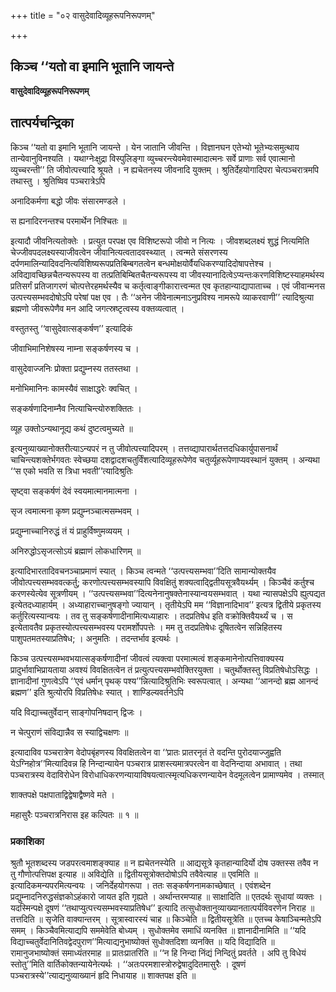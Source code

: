 +++
title = "०२ वासुदेवादिव्यूहरूपनिरूपणम्"

+++


## किञ्च ‘‘यतो वा इमानि भूतानि जायन्ते

**वासुदेवादिव्यूहरूपनिरूपणम्**

## **तात्पर्यचन्द्रिका**

किञ्च ‘‘यतो वा इमानि भूतानि जायन्ते । येन जातानि जीवन्ति । विज्ञानघन एतेभ्यो भूतेभ्यःसमुत्थाय तान्येवानुविनश्यति । यथाग्नेःक्षुद्रा विस्पुलिङ्गा व्युच्चरन्त्येवमेवास्मादात्मनः सर्वे प्राणाः सर्व एवात्मानो व्युच्चरन्ती’’ ति जीवोत्पत्त्यादि श्रूयते । न ह्यचेतनस्य जीवनादि युक्तम् । श्रुतिर्देहयोगादिपरा चेत्पञ्चरात्रमपि तथास्तु । श्रुतिष्विव पञ्चरात्रेऽपि

अनादिकर्मणा बद्धो जीवः संसारमण्डले ।

स ह्यनादिरनन्तश्च परमार्थेन निश्चितः ॥

इत्यादौ जीवनित्यतोक्तेः । प्रत्युत परपक्ष एव विशिष्टरूपो जीवो न नित्यः । जीवशब्दलक्ष्यं शुद्धं नित्यमिति चेज्जीवपदलक्ष्यस्याजीवत्वेन जीवानित्यत्वतादवस्थ्यात् । त्वन्मते संसरणस्य दर्पणमालिन्यादिवदनित्यविशिष्यरूपप्रतिबिम्बगतत्वेन बन्धमोक्षयोर्वैयधिकरण्यादिदोषापत्तेश्च । अविद्यावच्छिन्नचैतन्यरूपस्य वा तत्प्रतिबिम्बितचैतन्यरूपस्य वा जीवस्यानादित्वेऽप्यन्तःकरणविशिष्टस्याहमर्थस्य प्रतिसर्गं प्रतिजागरणं चोत्पत्तेरहमर्थस्यैव च कर्तृत्वाङ्गीकारात्त्वन्मत एव कृतहान्याद्यापाताच्च । एवं जीवान्मनस उत्पत्त्यसम्भवदोषोऽपि परेषां पक्ष एव । तैः ‘‘अनेन जीवेनात्मनाऽनुप्रविश्य नामरूपे व्याकरवाणी’’ त्यादिश्रुत्या ब्रह्मणो जीवरूपेणैव मन आदि जगत्स्रष्टृत्वस्य वक्तव्यत्वात् ।

वस्तुतस्तु ‘‘वासुदेवात्सङ्कर्षण’’ इत्यादिकं

जीवाभिमानिशेषस्य नाम्ना सङ्कर्षणस्य च ।

वासुदेवाज्जनिः प्रोक्ता प्रद्युम्नस्य ततस्तथा ।

मनोभिमानिनः कामस्यैवं साक्षाद्धरेः क्वचित् ।

सङ्कर्षणादिनाम्नैव नित्याचिन्त्योरुशक्तितः ।

व्यूह उक्तोऽन्यथानूद्य कथं दुष्टत्वमुच्यते ॥

इत्यनुव्याख्यानोक्तरीत्याऽन्यपरं न तु जीवोत्पत्त्यादिपरम् । तत्तव्द्यापारार्थतत्तदधिकार्युपासनार्थं चाचिन्त्यशक्तेर्भगवतः स्वेच्छया दशद्वादशचतुर्विंशत्यादिव्यूहरूपेणेव चतुर्व्यूहरूपेणाप्यवस्थानं युक्तम् । अन्यथा ‘‘स एको भवति स त्रिधा भवती’’त्यादिश्रुतिः

सृष्ट्वा सङ्कर्षणं देवं स्वयमात्मानमात्मना ।

सृज त्वमात्मना कृष्ण प्रद्युम्नञ्चात्मसम्भवम् ।

प्रद्युम्नाच्चानिरुद्धं तं यं प्राहुर्विष्णुमव्ययम् ।

अनिरुद्धोऽसृजत्सोऽयं ब्रह्माणं लोकधारिणम् ॥

इत्यादिभारतादिवचनञ्चाप्रमाणं स्यात् । किञ्च त्वन्मते ‘‘उत्पत्त्यसम्भवा’’दिति सामान्योक्तयैव जीवोत्पत्त्यसम्भववत्कर्तु; करणोत्पत्त्यसम्भवस्यापि विवक्षितुं शक्यत्वाद्द्वितीयसूत्रवैयर्थ्यम् । किञ्चैवं कर्तुश्च करणस्येत्येव सूत्रणीयम् । ‘‘उत्पत्त्यसम्भवा’’दित्यनेनानुषक्तेनास्यान्वयसम्भवात् । यथा न्यासपक्षेऽपि ह्युत्पद्यत इत्येतदध्याहार्यम् । अध्याहाराच्चानुषङ्गो ज्यायान् । तृतीयेऽपि मम ‘‘विज्ञानादिभाव’’ इत्यत्र द्वितीये प्रकृतस्य कर्तुरित्यस्यान्वयः । तव तु सङ्कर्षणादीनामित्यध्याहारः । तदप्रतिषेध इति वक्रोक्तिवैयर्थ्यं च । स इत्येतावतैव प्रकृतस्योत्पत्त्यसम्भवस्य परामर्शोपपत्तेः । मम तु तदप्रतिषेधः दूषितत्वेन सन्निहितस्य पाशुपतमतस्याप्रतिषेध; । अनुमतिः । तदन्तर्भाव इत्यर्थः ।

किञ्च उत्पत्त्यसम्भवभयात्सङ्कर्षणादीनां जीवत्वं त्यक्त्वा परमात्मत्वं शङ्कमानेनोत्पत्तिवाक्यस्य प्रादुर्भावाभिप्रायताया अवश्यं विवक्षितत्वेन तं प्रत्युत्पत्त्यसम्भवोक्तिरयुक्ता । चतुर्थोक्तस्तु विप्रतिषेधोऽसिद्धः । ज्ञानादीनां गुणत्वेऽपि ‘‘एवं धर्मान् पृथक् पश्य’’न्नित्यादिश्रुतिभिः स्वरूपत्वात् । अन्यथा ‘‘आनन्दो ब्रह्म आनन्दं ब्रह्मण’’ इति श्रुत्योरपि विप्रतिषेधः स्यात् । शाण्डिल्यवर्तनेऽपि

यदि विद्याच्चतुर्वेदान् साङ्गोपनिषदान् द्विजः ।

न चेत्पुराणं संविद्यान्नैव स स्याद्विचक्षणः ॥

इत्यादाविव पञ्चरात्रेण वेदोपबृंहणस्य विवक्षितत्वेन वा ‘‘प्रातः प्रातरनृतं ते वदन्ति पुरोदयाज्जुह्वति येऽग्निहोत्र’’मित्यादिवन्न हि निन्दान्यायेन पञ्चरात्र प्राशस्त्यमात्रपरत्वेन वा वेदनिन्दाया अभावात् । तथा पञ्चरात्रस्य वेदाविरोधेन विरोधाधिकरणन्यायाविषयत्वात्स्मृत्यधिकरणन्यायेन वेदमूलत्वेन प्रामाण्यमेव । तस्मात्

शाक्तपक्षे पक्षपाताद्विद्वेषाद्वैष्णवे मते ।

महासुरैः पञ्चरात्रनिरास इह कल्पितः ॥ १ ॥

### **प्रकाशिका**

श्रुतौ भूतशब्दस्य जडपरत्वमाशङ्क्याह ॥ न ह्यचेतनस्येति ॥ आद्यसूत्रे कृतहान्यादिर्यो दोष उक्तस्स तवैव न तु गौणोत्पत्तिपक्ष इत्याह ॥ अविद्येति ॥ द्वितीयसूत्रोक्तदोषोऽपि तवैवेत्याह ॥ एवमिति ॥ इत्यादिकमन्यपरमित्यन्वयः । जनिर्देहयोगरूपा । ततः सङ्कर्षणनामकाच्छेषात् । एवंशब्देन प्रद्युम्नादनिरुद्धसंज्ञकोऽहंकारो जायत इति गृह्यते । अर्थान्तरमप्याह ॥ साक्षादिति ॥ एतदर्थः सुधायां व्यक्तः । यदस्मिन्पक्षे दूषणं ‘‘तथाप्युत्पत्त्यसम्भवस्याप्रतिषेध’’ इत्यादि तत्सुधोक्तानुव्याख्यानतात्पर्यविवरणेन निराह ॥ तत्तदिति ॥ सृजेति वाक्यान्तरम् । सूत्रास्वारस्यं चाह ॥ किञ्चेति ॥ द्वितीयसूत्रेति ॥ एतच्च केषाञ्चिन्मतेऽपि समम् । किञ्चैवमित्याद्यपि सममेवेति बोध्यम् । सुधोक्तमेव समाधिं व्यनक्ति ॥ ज्ञानादीनामिति ॥ ‘‘यदि विद्याच्चतुर्वेदानितिवद्वेदपुराण’’मित्याद्यनुभाष्योक्तं सुधोक्तदिशा व्यनक्ति ॥ यदि विद्यादिति ॥ रामानुजभाष्योक्तं समाध्यंतरमाह ॥ प्रातःप्रातरिति ॥ ‘‘न हि निन्दा निंद्यं निन्दितुं प्रवर्तते । अपि तु विधेयं स्तोतु’’मिति वार्तिकोक्तन्यायेनेत्यर्थः । ‘‘अतःपरमशास्त्रोरुद्वेषादुदितमासुरैः । दूषणं पञ्चरात्रस्ये’’त्याद्यनुव्याख्यानं हृदि निधायाह ॥ शाक्तपक्ष इति ॥

